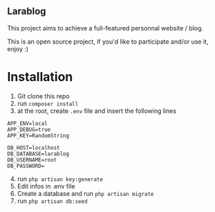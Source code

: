 ## Larablog

This project aims to achieve a full-featured personnal website / blog.

This is an open source project, if you'd like to participate and/or use it, enjoy :)

# Installation
1. Git clone this repo
2. run <code>composer install</code>
3. at the root, create <code>.env</code> file and insert the following lines

```
APP_ENV=local
APP_DEBUG=true
APP_KEY=RandomString

DB_HOST=localhost
DB_DATABASE=larablog
DB_USERNAME=root
DB_PASSWORD=

```

4. run <code>php artisan key:generate</code>
5. Edit infos in .env file
6. Create a database and run <code>php artisan migrate</code>
7. run <code>php artisan db:seed</code>
